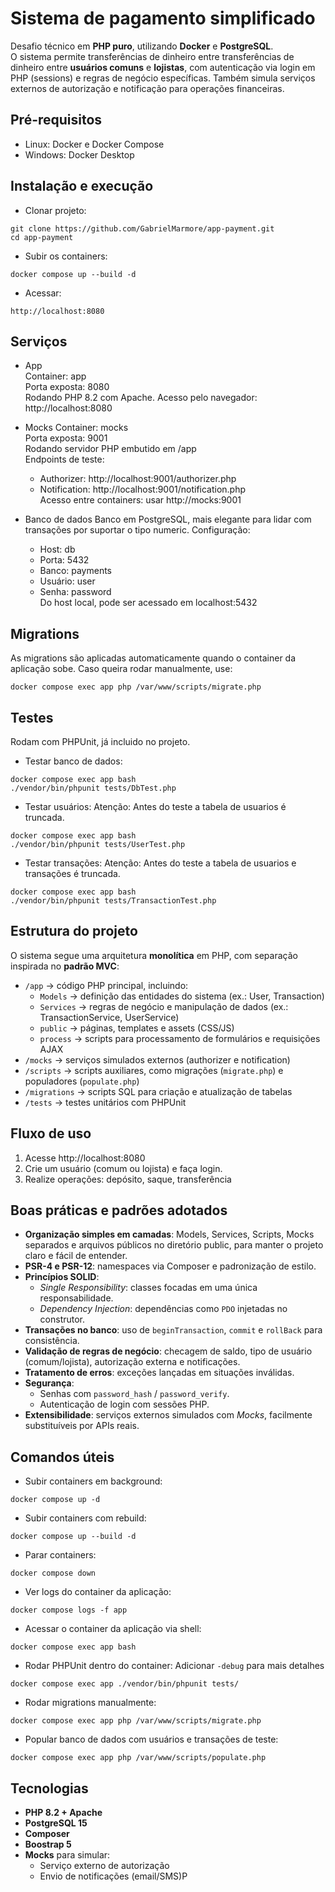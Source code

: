 # Sistema de pagamento simplificado

Desafio técnico em **PHP puro**, utilizando **Docker** e **PostgreSQL**.  
O sistema permite transferências de dinheiro entre transferências de dinheiro entre **usuários comuns** e **lojistas**, com autenticação via login em PHP (sessions) e regras de negócio específicas. Também simula serviços externos de autorização e notificação para operações financeiras.

## Pré-requisitos
- Linux: Docker e Docker Compose 
- Windows: Docker Desktop

## Instalação e execução
- Clonar projeto:
```
git clone https://github.com/GabrielMarmore/app-payment.git
cd app-payment
```
- Subir os containers:
```
docker compose up --build -d
```
- Acessar:
```
http://localhost:8080
```

## Serviços
- App  
Container: app  
Porta exposta: 8080  
Rodando PHP 8.2 com Apache.
Acesso pelo navegador: http://localhost:8080  

- Mocks
Container: mocks  
Porta exposta: 9001  
Rodando servidor PHP embutido em /app  
Endpoints de teste:  
  - Authorizer: http://localhost:9001/authorizer.php  
  - Notification: http://localhost:9001/notification.php  
Acesso entre containers: usar http://mocks:9001 

- Banco de dados
Banco em PostgreSQL, mais elegante para lidar com transações por suportar o tipo numeric.
Configuração:  
  - Host: db  
  - Porta: 5432  
  - Banco: payments  
  - Usuário: user  
  - Senha: password  
Do host local, pode ser acessado em localhost:5432  


## Migrations
As migrations são aplicadas automaticamente quando o container da aplicação sobe.
Caso queira rodar manualmente, use:
```
docker compose exec app php /var/www/scripts/migrate.php
```

## Testes
Rodam com PHPUnit, já incluido no projeto.
- Testar banco de dados:
```
docker compose exec app bash
./vendor/bin/phpunit tests/DbTest.php
```
- Testar usuários:
Atenção: Antes do teste a tabela de usuarios é truncada.
```
docker compose exec app bash
./vendor/bin/phpunit tests/UserTest.php
```
- Testar transações:
Atenção: Antes do teste a tabela de usuarios e transações é truncada.
```
docker compose exec app bash
./vendor/bin/phpunit tests/TransactionTest.php
```

## Estrutura do projeto
O sistema segue uma arquitetura **monolítica** em PHP, com separação inspirada no **padrão MVC**:
- `/app` → código PHP principal, incluindo:
  - `Models` → definição das entidades do sistema (ex.: User, Transaction)  
  - `Services` → regras de negócio e manipulação de dados (ex.: TransactionService, UserService)  
  - `public` → páginas, templates e assets (CSS/JS)  
  - `process` → scripts para processamento de formulários e requisições AJAX  
- `/mocks` → serviços simulados externos (authorizer e notification)  
- `/scripts` → scripts auxiliares, como migrações (`migrate.php`) e populadores (`populate.php`)  
- `/migrations` → scripts SQL para criação e atualização de tabelas  
- `/tests` → testes unitários com PHPUnit  

## Fluxo de uso
1. Acesse http://localhost:8080  
2. Crie um usuário (comum ou lojista) e faça login.  
3. Realize operações: depósito, saque, transferência

## Boas práticas e padrões adotados
- **Organização simples em camadas**: Models, Services, Scripts, Mocks separados e arquivos públicos no diretório public, para manter o projeto claro e fácil de entender.
- **PSR-4 e PSR-12**: namespaces via Composer e padronização de estilo.
- **Princípios SOLID**:
  - *Single Responsibility*: classes focadas em uma única responsabilidade.
  - *Dependency Injection*: dependências como `PDO` injetadas no construtor.
- **Transações no banco**: uso de `beginTransaction`, `commit` e `rollBack` para consistência.
- **Validação de regras de negócio**: checagem de saldo, tipo de usuário (comum/lojista), autorização externa e notificações.
- **Tratamento de erros**: exceções lançadas em situações inválidas.
- **Segurança**:
  - Senhas com `password_hash` / `password_verify`.
  - Autenticação de login com sessões PHP.
- **Extensibilidade**: serviços externos simulados com *Mocks*, facilmente substituíveis por APIs reais.

## Comandos úteis

- Subir containers em background:  
```
docker compose up -d
```
- Subir containers com rebuild:  
```
docker compose up --build -d
```
- Parar containers:  
```
docker compose down
```
- Ver logs do container da aplicação:  
```
docker compose logs -f app
```
- Acessar o container da aplicação via shell:  
```
docker compose exec app bash
```
- Rodar PHPUnit dentro do container:
Adicionar ```-debug``` para mais detalhes  
```
docker compose exec app ./vendor/bin/phpunit tests/
```
- Rodar migrations manualmente:  
```
docker compose exec app php /var/www/scripts/migrate.php
```

- Popular banco de dados com usuários e transações de teste:
```
docker compose exec app php /var/www/scripts/populate.php
```

## Tecnologias
- **PHP 8.2 + Apache**
- **PostgreSQL 15**
- **Composer**
- **Boostrap 5**
- **Mocks** para simular:
  - Serviço externo de autorização
  - Envio de notificações (email/SMS)P

